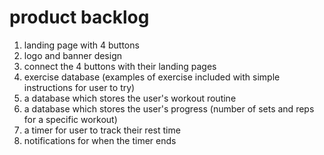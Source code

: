 # product backlog
1. landing page with 4 buttons
2. logo and banner design
3. connect the 4 buttons with their landing pages
4. exercise database (examples of exercise included with simple instructions for user to try)
5. a database which stores the user's workout routine
6. a database which stores the user's progress (number of sets and reps for a specific workout)
7. a timer for user to track their rest time
8. notifications for when the timer ends

